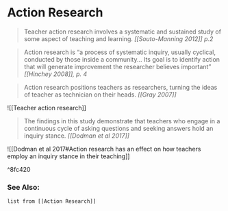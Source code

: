 # Action Research

> Teacher action research involves a systematic and sustained study of some aspect of teaching and learning.
<cite>[[Souto-Manning 2012]] p.2</cite>


> Action research is “a process of systematic inquiry, usually cyclical, conducted by those inside a community... Its goal is to identify action that will generate improvement the researcher believes important”
<cite>[[Hinchey 2008]], p. 4</cite>

> Action research positions teachers as researchers, turning the ideas of teacher as technician on their heads. <cite>[[Gray 2007]]</cite>

![[Teacher action research]]

> The findings in this study demonstrate that teachers who engage in a continuous cycle of asking questions and seeking answers hold an inquiry stance. 
> <cite>[[Dodman et al 2017]]</cite>

![[Dodman et al 2017#Action research has an effect on how teachers employ an inquiry stance in their teaching]]

^8fc420

### See Also:
```dataview
list from [[Action Research]]
```